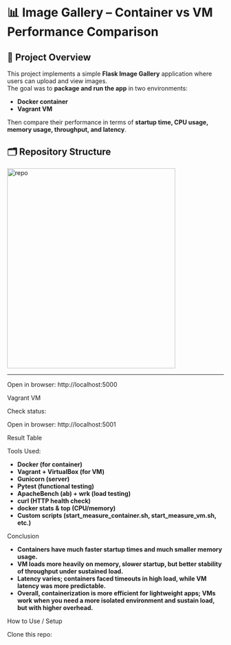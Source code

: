# 📊 Image Gallery – Container vs VM Performance Comparison

## 📌 Project Overview
This project implements a simple **Flask Image Gallery** application where users can upload and view images.  
The goal was to **package and run the app** in two environments:  
- **Docker container**  
- **Vagrant VM**  

Then compare their performance in terms of **startup time, CPU usage, memory usage, throughput, and latency**.


## 🗂️ Repository Structure
<img width="391" height="466" alt="repo" src="https://github.com/user-attachments/assets/d23b3e6e-cb84-44f4-9061-1cab49f491dd" />


---

Open in browser: http://localhost:5000

Vagrant VM


Check status:


Open in browser: http://localhost:5001

Result Table 



Tools Used:
- **Docker (for container)**
- **Vagrant + VirtualBox (for VM)**
- **Gunicorn (server)**
- **Pytest (functional testing)**
- **ApacheBench (ab) + wrk (load testing)**
- **curl (HTTP health check)**
- **docker stats & top (CPU/memory)**
- **Custom scripts (start_measure_container.sh, start_measure_vm.sh, etc.)**

Conclusion

- **Containers have much faster startup times and much smaller memory usage.**
- **VM loads more heavily on memory, slower startup, but better stability of throughput under sustained load.**
- **Latency varies; containers faced timeouts in high load, while VM latency was more predictable.**
- **Overall, containerization is more efficient for lightweight apps; VMs work when you need a more isolated environment and sustain load, but with higher overhead.**

How to Use / Setup

Clone this repo:
